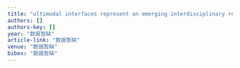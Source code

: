 ```yaml
---
title: "ultimodal interfaces represent an emerging interdisciplinary research direction, involving spoken language understanding, natural language understanding, image processing …"
authors: []
authors-key: []
year: "数据暂缺"
article-link: "数据暂缺"
venue: "数据暂缺"
bibex: "数据暂缺"
---
```

